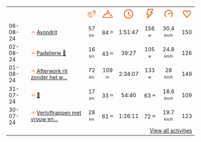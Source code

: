 <table>
    <tr>
        <th></th>
        <th></th>
        <th align="center"><img src="https://raw.githubusercontent.com/robiningelbrecht/strava-activities/master/public/distance.svg" width="30" alt="distance" title="distance"/></th>
        <th align="center"><img src="https://raw.githubusercontent.com/robiningelbrecht/strava-activities/master/public/elevation.svg" width="30" alt="elevation" title="elevation"/></th>
        <th align="center"><img src="https://raw.githubusercontent.com/robiningelbrecht/strava-activities/master/public/time.svg" width="30" alt="time" title="time"/></th>
        <th align="center"><img src="https://raw.githubusercontent.com/robiningelbrecht/strava-activities/master/public/average-watt.svg" width="30" alt="average watts" title="average watts"/></th>
        <th align="center"><img src="https://raw.githubusercontent.com/robiningelbrecht/strava-activities/master/public/average-speed.svg" width="30" alt="average speed" title="average speed"/></th>
        <th align="center"><img src="https://raw.githubusercontent.com/robiningelbrecht/strava-activities/master/public/heart-rate.svg" width="30" alt="average heart rate" title="average heart rate"/></th>
    </tr>
            <tr>
            <td>06-08-24</td>
            <td>
                <img src="https://raw.githubusercontent.com/robiningelbrecht/strava-activities/master/public/activity-ride.svg" width="12" alt="Avondrit" title="Avondrit"/>
<a href="https://www.strava.com/activities/12079530739" title="Kcal: 1270 | Gear: None ">Avondrit</a>
            </td>
            <td align="center">57 <sup><sub>km</sub></sup></td>
            <td align="center">84 <sup><sub>m</sub></sup></td>
            <td align="center">1:51:47</td>
            <td align="center">156 <sup><sub>w</sub></sup></td>
            <td align="center">30.4 <sup><sub>km/h</sub></sup></td>
            <td align="center">150</td>
        </tr>
            <tr>
            <td>02-08-24</td>
            <td>
                <img src="https://raw.githubusercontent.com/robiningelbrecht/strava-activities/master/public/activity-ride.svg" width="12" alt="Padellerie 🎾" title="Padellerie 🎾"/>
<a href="https://www.strava.com/activities/12046321164" title="Kcal: 379 | Gear: None ">Padellerie 🎾</a>
            </td>
            <td align="center">16 <sup><sub>km</sub></sup></td>
            <td align="center">43 <sup><sub>m</sub></sup></td>
            <td align="center">39:27</td>
            <td align="center">105 <sup><sub>w</sub></sup></td>
            <td align="center">24.8 <sup><sub>km/h</sub></sup></td>
            <td align="center">126</td>
        </tr>
            <tr>
            <td>01-08-24</td>
            <td>
                <img src="https://raw.githubusercontent.com/robiningelbrecht/strava-activities/master/public/activity-ride.svg" width="12" alt="Afterwork rit zonder het work gedeelte" title="Afterwork rit zonder het work gedeelte"/>
<a href="https://www.strava.com/activities/12037761917" title="Kcal: 1602 | Gear: None ">Afterwork rit zonder het w...</a>
            </td>
            <td align="center">72 <sup><sub>km</sub></sup></td>
            <td align="center">109 <sup><sub>m</sub></sup></td>
            <td align="center">2:34:07</td>
            <td align="center">133 <sup><sub>w</sub></sup></td>
            <td align="center">28 <sup><sub>km/h</sub></sup></td>
            <td align="center">149</td>
        </tr>
            <tr>
            <td>31-07-24</td>
            <td>
                <img src="https://raw.githubusercontent.com/robiningelbrecht/strava-activities/master/public/activity-ride.svg" width="12" alt="🥩" title="🥩"/>
<a href="https://www.strava.com/activities/12030313393" title="Kcal: 343 | Gear: None ">🥩</a>
            </td>
            <td align="center">17 <sup><sub>km</sub></sup></td>
            <td align="center">33 <sup><sub>m</sub></sup></td>
            <td align="center">54:40</td>
            <td align="center">63 <sup><sub>w</sub></sup></td>
            <td align="center">18.6 <sup><sub>km/h</sub></sup></td>
            <td align="center">109</td>
        </tr>
            <tr>
            <td>30-07-24</td>
            <td>
                <img src="https://raw.githubusercontent.com/robiningelbrecht/strava-activities/master/public/activity-ride.svg" width="12" alt="Verloftrappen met vrouw en kind" title="Verloftrappen met vrouw en kind"/>
<a href="https://www.strava.com/activities/12033754581" title="Kcal: 754 | Gear: None ">Verloftrappen met vrouw en...</a>
            </td>
            <td align="center">28 <sup><sub>km</sub></sup></td>
            <td align="center">61 <sup><sub>m</sub></sup></td>
            <td align="center">1:26:11</td>
            <td align="center">72 <sup><sub>w</sub></sup></td>
            <td align="center">19.7 <sup><sub>km/h</sub></sup></td>
            <td align="center">123</td>
        </tr>
                <tr>
            <td colspan="8" align="right"><a href="https://github.com/robiningelbrecht/strava-activities#activities">View all activities</a></td>
        </tr>
    </table>
